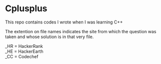 # Cplusplus
This repo contains codes I wrote when I was learning C++

The extention on file names indicates the site from which the question was taken and whose solution is in that very file.

_HR = HackerRank<br>
_HE = HackerEarth<br>
_CC = Codechef
